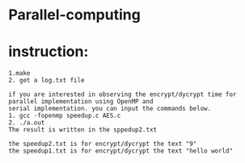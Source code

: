 # Parallel-computing

# instruction:
    1.make
    2. get a log.txt file

    if you are interested in observing the encrypt/dycrypt time for parallel implementation using OpenMP and
    serial implementation. you can input the commands below.
    1. gcc -fopenmp speedup.c AES.c 
    2. ./a.out
    The result is written in the sppedup2.txt 

    the speedup2.txt is for encrypt/dycrypt the text "9"
    the speedup1.txt is for encrypt/dycrypt the text "hello world"
